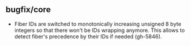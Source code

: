 ## bugfix/core
 * Fiber IDs are switched to monotonically increasing unsigned 8 byte
   integers so that there won't be IDs wrapping anymore. This allows
   to detect fiber's precedence by their IDs if needed (gh-5846).
